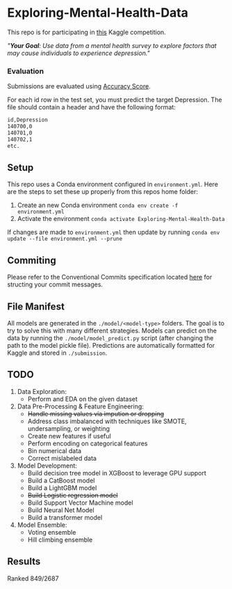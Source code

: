 # Exploring-Mental-Health-Data
This repo is for participating in [this](https://www.kaggle.com/competitions/playground-series-s4e11) Kaggle competition.

*"**Your Goal**: Use data from a mental health survey to explore factors that may cause individuals to experience depression."*

### Evaluation
Submissions are evaluated using <ins>Accuracy Score</ins>.

For each id row in the test set, you must predict the target Depression. The file should contain a header and have the following format:
``` xml
id,Depression
140700,0
140701,0
140702,1
etc.
```

## Setup
This repo uses a Conda environment configured in `environment.yml`. Here are the steps to set these up properly from this repos home folder:
1. Create an new Conda environment `conda env create -f environment.yml`
2. Activate the environment `conda activate Exploring-Mental-Health-Data`

If changes are made to `environment.yml` then update by running `conda env update --file environment.yml --prune`

## Commiting
Please refer to the Conventional Commits specification located [here](https://www.conventionalcommits.org/en/v1.0.0/) for structing your commit messages.

## File Manifest
All models are generated in the `./model/<model-type>` folders. The goal is to try to solve this with many different strategies. Models can predict on the data by running the `./model/model_predict.py` script (after changing the path to the model pickle file). Predictions are automatically formatted for Kaggle and stored in `./submission`.

## TODO 
1. Data Exploration:
    - Perform and EDA on the given dataset
2. Data Pre-Processing & Feature Engineering:
    - ~~Handle missing values via impution or dropping~~
    - Address class imbalanced with techniques like SMOTE, undersampling, or weighting
    - Create new features if useful
    - Perform encoding on categorical features
    - Bin numerical data
    - Correct mislabeled data
3. Model Development:
    - Build decision tree model in XGBoost to leverage GPU support
    - Build a CatBoost model
    - Build a LightGBM model
    - ~~Build Logistic regression model~~
    - Build Support Vector Machine model
    - Build Neural Net Model
    - Build a transformer model
4. Model Ensemble:
    - Voting ensemble
    - Hill climbing ensemble
  
## Results
Ranked 849/2687
